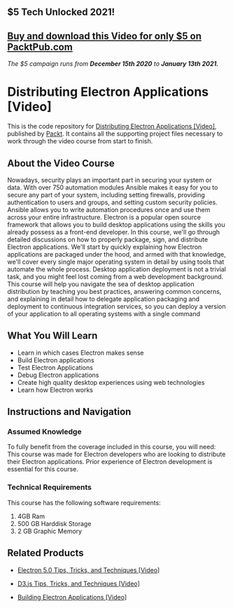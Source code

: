 ## $5 Tech Unlocked 2021!
[Buy and download this Video for only $5 on PacktPub.com](https://www.packtpub.com/product/distributing-electron-applications-video/9781788390675)
-----
*The $5 campaign         runs from __December 15th 2020__ to __January 13th 2021.__*

# Distributing Electron Applications [Video]
This is the code repository for [Distributing Electron Applications [Video]](https://www.packtpub.com/web-development/distributing-electron-applications-video?utm_source=github&utm_medium=repository&utm_campaign=9781788390675), published by [Packt](https://www.packtpub.com/?utm_source=github). It contains all the supporting project files necessary to work through the video course from start to finish.
## About the Video Course
Nowadays, security plays an important part in securing your system or data. With over 750 automation modules Ansible makes it easy for you to secure any part of your system, including setting firewalls, providing authentication to users and groups, and setting custom security policies. Ansible allows you to write automation procedures once and use them across your entire infrastructure. 
Electron is a popular open source framework that allows you to build desktop applications using the skills you already possess as a front-end developer.
In this course, we'll go through detailed discussions on how to properly package, sign, and distribute Electron applications. We'll start by quickly explaining how Electron applications are packaged under the hood, and armed with that knowledge, we'll cover every single major operating system in detail by using tools that automate the whole process.
Desktop application deployment is not a trivial task, and you might feel lost coming from a web development background. This course will help you navigate the sea of desktop application distribution by teaching you best practices, answering common concerns, and explaining in detail how to delegate application packaging and deployment to continuous integration services, so you can deploy a version of your application to all operating systems with a single command

<H2>What You Will Learn</H2>
<DIV class=book-info-will-learn-text>
<UL>
<LI>Learn in which cases Electron makes sense 
<LI>Build Electron applications 
<LI>Test Electron Applications 
<LI>Debug Electron applications 
<LI>Create high quality desktop experiences using web technologies 
<LI>Learn how Electron works </LI></UL></DIV>

## Instructions and Navigation
### Assumed Knowledge
To fully benefit from the coverage included in this course, you will need:<br/>
This course was made for Electron developers who are looking to distribute their Electron applications. Prior experience of Electron development is essential for this course.
### Technical Requirements
This course has the following software requirements:<br/>
1. 4GB Ram
2. 500 GB Harddisk Storage
3. 2 GB Graphic Memory

## Related Products
* [Electron 5.0 Tips, Tricks, and Techniques [Video]](https://www.packtpub.com/application-development/electron-50-tips-tricks-and-techniques-video?utm_source=github&utm_medium=repository&utm_campaign=9781789802641)

* [D3.js Tips, Tricks, and Techniques [Video]](https://www.packtpub.com/application-development/d3js-tips-tricks-and-techniques-video?utm_source=github&utm_medium=repository&utm_campaign=9781838642334)

* [Building Electron Applications [Video]](https://www.packtpub.com/application-development/building-electron-applications-video?utm_source=github&utm_medium=repository&utm_campaign=9781788391542)

